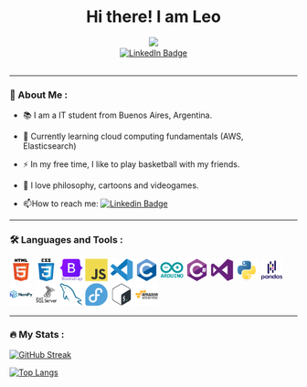 <div align="center">
<h1>Hi there! I am Leo</h1>
</div>

<div id="header" align="center">
  <img src="https://i1.sndcdn.com/artworks-0TyOM4SLmc7EFSDi-vnoNOA-t500x500.jpg" width="20%">
</div>

<div id="badges" align="center">
  <a href="https://www.linkedin.com/in/leonelgodoy495/" target="_blank">
    <img src="https://img.shields.io/badge/LinkedIn-blue?style=for-the-badge&logo=linkedin&logoColor=white" alt="LinkedIn Badge"/>
  </a>
  <br>
  <img src="https://komarev.com/ghpvc/?username=aka-leonel&style=flat-square&color=blue" alt=""/>
</div>

---

### 🏀 About Me :
- 📚 I am a IT student from Buenos Aires, Argentina. 

- :telescope: Currently learning cloud computing fundamentals (AWS, Elasticsearch)

- :zap: In my free time, I like to play basketball with my friends.
- 🖤 I love philosophy, cartoons and videogames.
- :mailbox:How to reach me: [![Linkedin Badge](https://img.shields.io/badge/-Leonel-blue?style=flat&logo=Linkedin&logoColor=white)](https://www.linkedin.com/in/leonelgodoy495/)



---
### :hammer_and_wrench: Languages and Tools :
<div>  
  <img src="https://github.com/devicons/devicon/blob/master/icons/html5/html5-original-wordmark.svg" alt ="HTML5" width="40"/>
  <img src="https://github.com/devicons/devicon/blob/master/icons/css3/css3-original-wordmark.svg" alt="CSS3" width="40" />
  <img src="https://github.com/devicons/devicon/blob/master/icons/bootstrap/bootstrap-original-wordmark.svg" alt="Bootstrap 5" width="40" />
  <img src="https://github.com/devicons/devicon/blob/master/icons/javascript/javascript-original.svg" alt="JavaScript" width="40" />
  <img src="https://github.com/devicons/devicon/blob/master/icons/vscode/vscode-original.svg" alt="Visual Studio Code" width="40" />
  
  <img src="https://github.com/devicons/devicon/blob/master/icons/c/c-original.svg" alt="C programming language" width="40" />
  <img src="https://github.com/devicons/devicon/blob/master/icons/arduino/arduino-original-wordmark.svg" alt="Arduino" width="40" />
  
  <img src="https://github.com/devicons/devicon/blob/master/icons/csharp/csharp-original.svg" alt="C sharp" width="40" />
  <img src="https://github.com/devicons/devicon/blob/master/icons/visualstudio/visualstudio-plain.svg" alt="Visual Studio" width="40" />
  
  <img src="https://github.com/devicons/devicon/blob/master/icons/python/python-original.svg" alt="Python" width="40" />  
  <img src="https://github.com/devicons/devicon/blob/master/icons/pandas/pandas-original-wordmark.svg" alt="Pandas" width="40" />
  <img src="https://github.com/devicons/devicon/blob/master/icons/numpy/numpy-original-wordmark.svg" alt="NumPy" width="40" />
  
  <img src="https://github.com/devicons/devicon/blob/master/icons/microsoftsqlserver/microsoftsqlserver-plain-wordmark.svg" alt="Microsoft SQL Server" width="40" />
  <img src="https://github.com/devicons/devicon/blob/master/icons/mysql/mysql-original.svg" alt="MySQL Workbench" width="40" />
  
  <img src="https://github.com/devicons/devicon/blob/master/icons/fedora/fedora-plain.svg" alt="Fedora OS" width="40" />   
  
  <img src="https://github.com/devicons/devicon/blob/master/icons/bash/bash-original.svg" alt="Bash" width="40" />
  
  <img src="https://github.com/devicons/devicon/blob/master/icons/amazonwebservices/amazonwebservices-original-wordmark.svg" alt="AWS" width="40" />  
</div>

---

### :fire: My Stats :
[![GitHub Streak](http://github-readme-streak-stats.herokuapp.com?user=aka-leonel&theme=midnight-purple&hide_border=true&date_format=M%20j%5B%2C%20Y%5D)](https://git.io/streak-stats)

[![Top Langs](https://github-readme-stats.vercel.app/api/top-langs/?username=aka-leonel&layout=compact&theme=midnight-purple)](https://github.com/anuraghazra/github-readme-stats)

<!--
**aka-leonel/aka-leonel** is a ✨ _special_ ✨ repository because its `README.md` (this file) appears on your GitHub profile.

Here are some ideas to get you started:

- 🔭 I’m currently working on ...
- 🌱 I’m currently learning ...
- 👯 I’m looking to collaborate on ...
- 🤔 I’m looking for help with ...
- 💬 Ask me about ...
- 📫 How to reach me: ...
- 😄 Pronouns: ...
- ⚡ Fun fact: ...
-->
